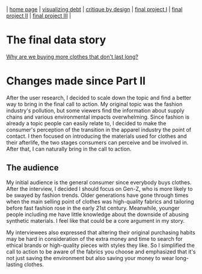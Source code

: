 | [home page](https://github.com/AshWang623/portfolio/blob/main/README.md) | [visualizing debt](/dataviz2.md) | [critique by design](/MakeoverMonday.md) | [final project I](/final_project_1.md) | [final project II](/final_project_1.md) | [final project III](final_project_3.md) |

# The final data story

[Why are we buying more clothes that don't last long?](https://carnegiemellon.shorthandstories.com/why-are-we-buying-more-clothes-that-dont-last-long/index.html)


# Changes made since Part II
After the user research, I decided to scale down the topic and find a better way to bring in the final call to action. My original topic was the fashion industry's pollution, but some viewers find the information about supply chains and various environmental impacts overwhelming. Since fashion is already a topic people can easily relate to, I decided to make the consumer's perception of the transition in the apparel industry the point of contact. I then focused on introducing the materials used for clothes and their afterlife, the two stages consumers can perceive and be involved in. After that, I can naturally bring in the call to action.

## The audience
My initial audience is the general consumer since everybody buys clothes. After the interview, I decided I should focus on Gen-Z, who is more likely to be swayed by fashion trends. Older generations have gone through times when the main selling point of clothes was high-quality fabrics and tailoring before fast fashion rose in the early 21st century. Meanwhile, younger people including me have little knowledge about the downside of abusing synthetic materials. I feel like that could be a core argument in my story.

My interviewees also expressed that altering their original purchasing habits may be hard in consideration of the extra money and time to search for ethical brands or high-quality pieces with styles they like. So I simplified the call to action to be aware of the fabrics you choose and emphasized that it's not just saving the environment but also saving your money to wear long-lasting clothes.
